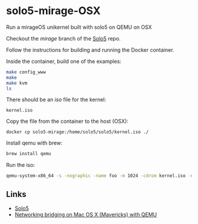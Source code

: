 # solo5-mirage-OSX

Run a mirageOS unikernel built with solo5 on QEMU on OSX

Checkout the _mirage_ branch of the [Solo5](https://github.com/djwillia/solo5/tree/mirage) repo.

Follow the instructions for building and running the Docker container.

Inside the container, build one of the examples:
```sh
make config_www
make
make kvm
ls
```

There should be an _iso_ file for the kernel:
```
kernel.iso
```

Copy the file from the container to the host (OSX):
```
docker cp solo5-mirage:/home/solo5/solo5/kernel.iso ./
```

Install qemu with brew:
```sh
brew install qemu
```

Run the iso:
```sh
qemu-system-x86_64 -s -nographic -name foo -m 1024 -cdrom kernel.iso -net nic,model=virtio -net tap,ifname=bridge0,script=kvm-br.bash -drive file=disk.img,if=virtio -boot d
```

## Links

* [Solo5](https://github.com/djwillia/solo5/tree/mirage)
* [Networking bridging on Mac OS X (Mavericks) with QEMU](http://drupal.bitfunnel.net/drupal/macosx-bridge-qemu)


